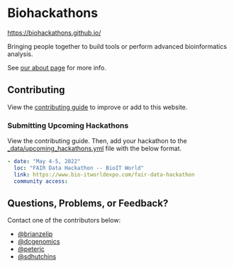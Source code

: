# Biohackathons

https://biohackathons.github.io/

Bringing people together to build tools or perform advanced bioinformatics analysis.

See [our about page](https://biohackathons.github.io/About.html) for more info.

## Contributing

View the [contributing guide](https://github.com/biohackathons/biohackathons.github.io/blob/master/CONTRIBUTING.md) to improve or add to this website.

### Submitting Upcoming Hackathons

View the contributing guide. Then, add your hackathon to the [_data/upcoming_hackathons.yml](https://github.com/biohackathons/biohackathons.github.io/blob/master/_data/upcoming_hackathons.yml) file with the below format.

```yaml
- date: "May 4-5, 2022"
  loc: "FAIR Data Hackathon -- BioIT World"
  link: https://www.bio-itworldexpo.com/fair-data-hackathon
  community access:  
```

## Questions, Problems, or Feedback?

Contact one of the contributors below:

- [@brianzelip](https://github.com/brianzelip)
- [@dcgenomics](https://github.com/dcgenomics)
- [@peterjc](https://github.com/peterjc)
- [@sdhutchins](https://github.com/sdhutchins)
